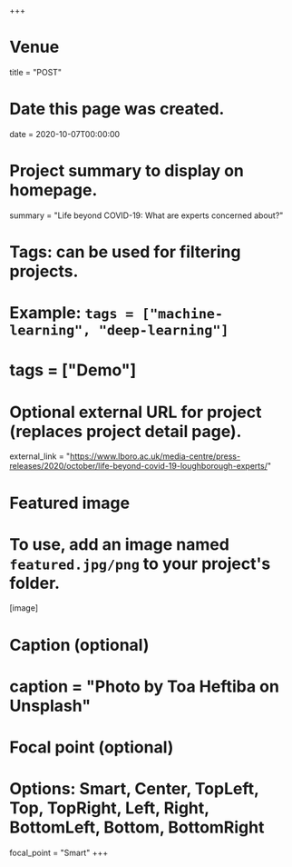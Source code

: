 +++
# Venue
title = "POST"

# Date this page was created.
 date = 2020-10-07T00:00:00

# Project summary to display on homepage.
summary = "Life beyond COVID-19: What are experts concerned about?"

# Tags: can be used for filtering projects.
# Example: `tags = ["machine-learning", "deep-learning"]`
# tags = ["Demo"]

# Optional external URL for project (replaces project detail page).
external_link = "https://www.lboro.ac.uk/media-centre/press-releases/2020/october/life-beyond-covid-19-loughborough-experts/"

# Featured image
# To use, add an image named `featured.jpg/png` to your project's folder. 
[image]
  # Caption (optional)
  # caption = "Photo by Toa Heftiba on Unsplash"

  # Focal point (optional)
  # Options: Smart, Center, TopLeft, Top, TopRight, Left, Right, BottomLeft, Bottom, BottomRight
  focal_point = "Smart"
+++
